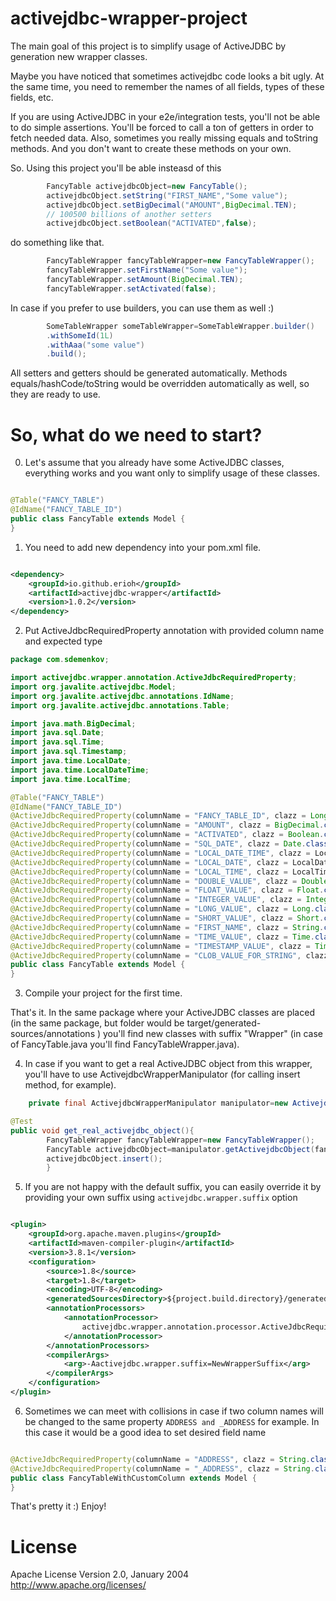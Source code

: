 # activejdbc-wrapper-project

The main goal of this project is to simplify usage of ActiveJDBC by generation new wrapper classes.

Maybe you have noticed that sometimes activejdbc code looks a bit ugly. At the same time, you need to remember the names
of all fields, types of these fields, etc.

If you are using ActiveJDBC in your e2e/integration tests, you'll not be able to do simple assertions. You'll be forced
to call a ton of getters in order to fetch needed data. Also, sometimes you really missing equals and toString methods.
And you don't want to create these methods on your own.

So. Using this project you'll be able insteasd of this

```java
        FancyTable activejdbcObject=new FancyTable();
        activejdbcObject.setString("FIRST_NAME","Some value");
        activejdbcObject.setBigDecimal("AMOUNT",BigDecimal.TEN);
        // 100500 billions of another setters
        activejdbcObject.setBoolean("ACTIVATED",false);
```

do something like that.

```java
        FancyTableWrapper fancyTableWrapper=new FancyTableWrapper();
        fancyTableWrapper.setFirstName("Some value");
        fancyTableWrapper.setAmount(BigDecimal.TEN);
        fancyTableWrapper.setActivated(false);
```

In case if you prefer to use builders, you can use them as well :)

```java
        SomeTableWrapper someTableWrapper=SomeTableWrapper.builder()
        .withSomeId(1L)
        .withAaa("some value")
        .build();
```

All setters and getters should be generated automatically. Methods equals/hashCode/toString would be overridden
automatically as well, so they are ready to use.

# So, what do we need to start?

0. Let's assume that you already have some ActiveJDBC classes, everything works and you want only to simplify usage of
   these classes.

```java

@Table("FANCY_TABLE")
@IdName("FANCY_TABLE_ID")
public class FancyTable extends Model {
}
```

1. You need to add new dependency into your pom.xml file.

```xml

<dependency>
    <groupId>io.github.erioh</groupId>
    <artifactId>activejdbc-wrapper</artifactId>
    <version>1.0.2</version>
</dependency>
```

2. Put ActiveJdbcRequiredProperty annotation with provided column name and expected type

```java
package com.sdemenkov;

import activejdbc.wrapper.annotation.ActiveJdbcRequiredProperty;
import org.javalite.activejdbc.Model;
import org.javalite.activejdbc.annotations.IdName;
import org.javalite.activejdbc.annotations.Table;

import java.math.BigDecimal;
import java.sql.Date;
import java.sql.Time;
import java.sql.Timestamp;
import java.time.LocalDate;
import java.time.LocalDateTime;
import java.time.LocalTime;

@Table("FANCY_TABLE")
@IdName("FANCY_TABLE_ID")
@ActiveJdbcRequiredProperty(columnName = "FANCY_TABLE_ID", clazz = Long.class)
@ActiveJdbcRequiredProperty(columnName = "AMOUNT", clazz = BigDecimal.class)
@ActiveJdbcRequiredProperty(columnName = "ACTIVATED", clazz = Boolean.class)
@ActiveJdbcRequiredProperty(columnName = "SQL_DATE", clazz = Date.class)
@ActiveJdbcRequiredProperty(columnName = "LOCAL_DATE_TIME", clazz = LocalDateTime.class)
@ActiveJdbcRequiredProperty(columnName = "LOCAL_DATE", clazz = LocalDate.class)
@ActiveJdbcRequiredProperty(columnName = "LOCAL_TIME", clazz = LocalTime.class)
@ActiveJdbcRequiredProperty(columnName = "DOUBLE_VALUE", clazz = Double.class)
@ActiveJdbcRequiredProperty(columnName = "FLOAT_VALUE", clazz = Float.class)
@ActiveJdbcRequiredProperty(columnName = "INTEGER_VALUE", clazz = Integer.class)
@ActiveJdbcRequiredProperty(columnName = "LONG_VALUE", clazz = Long.class)
@ActiveJdbcRequiredProperty(columnName = "SHORT_VALUE", clazz = Short.class)
@ActiveJdbcRequiredProperty(columnName = "FIRST_NAME", clazz = String.class)
@ActiveJdbcRequiredProperty(columnName = "TIME_VALUE", clazz = Time.class)
@ActiveJdbcRequiredProperty(columnName = "TIMESTAMP_VALUE", clazz = Timestamp.class)
@ActiveJdbcRequiredProperty(columnName = "CLOB_VALUE_FOR_STRING", clazz = String.class)
public class FancyTable extends Model {
}
```

3. Compile your project for the first time.

That's it. In the same package where your ActiveJDBC classes are placed (in the same package, but folder would be
target/generated-sources/annotations ) you'll find new classes with suffix "Wrapper" (in case of FancyTable.java you'll
find FancyTableWrapper.java).

4. In case if you want to get a real ActiveJDBC object from this wrapper, you'll have to use
   ActivejdbcWrapperManipulator (for calling insert method, for example).

```java
    private final ActivejdbcWrapperManipulator manipulator=new ActivejdbcWrapperManipulator();

@Test
public void get_real_activejdbc_object(){
        FancyTableWrapper fancyTableWrapper=new FancyTableWrapper();
        FancyTable activejdbcObject=manipulator.getActivejdbcObject(fancyTableWrapper);
        activejdbcObject.insert();
        }
```

5. If you are not happy with the default suffix, you can easily override it by providing your own suffix
   using `activejdbc.wrapper.suffix` option

```xml

<plugin>
    <groupId>org.apache.maven.plugins</groupId>
    <artifactId>maven-compiler-plugin</artifactId>
    <version>3.8.1</version>
    <configuration>
        <source>1.8</source>
        <target>1.8</target>
        <encoding>UTF-8</encoding>
        <generatedSourcesDirectory>${project.build.directory}/generated-sources/annotations</generatedSourcesDirectory>
        <annotationProcessors>
            <annotationProcessor>
                activejdbc.wrapper.annotation.processor.ActiveJdbcRequiredPropertyProcessor
            </annotationProcessor>
        </annotationProcessors>
        <compilerArgs>
            <arg>-Aactivejdbc.wrapper.suffix=NewWrapperSuffix</arg>
        </compilerArgs>
    </configuration>
</plugin>
```

6. Sometimes we can meet with collisions in case if two column names will be changed to the same
   property `ADDRESS and _ADDRESS` for example. In this case it would be a good idea to set desired field name

```java

@ActiveJdbcRequiredProperty(columnName = "ADDRESS", clazz = String.class)
@ActiveJdbcRequiredProperty(columnName = "_ADDRESS", clazz = String.class, desiredFieldName = "anotherAddress")
public class FancyTableWithCustomColumn extends Model {
}
```

That's pretty it :)
Enjoy!

# License

Apache License Version 2.0, January 2004
http://www.apache.org/licenses/
